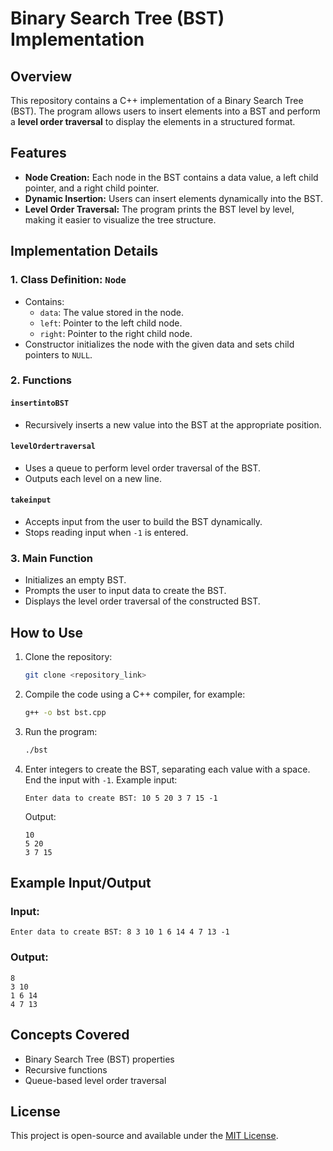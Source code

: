 # Binary Search Tree (BST) Implementation

## Overview
This repository contains a C++ implementation of a Binary Search Tree (BST). The program allows users to insert elements into a BST and perform a **level order traversal** to display the elements in a structured format.

## Features
- **Node Creation:** Each node in the BST contains a data value, a left child pointer, and a right child pointer.
- **Dynamic Insertion:** Users can insert elements dynamically into the BST.
- **Level Order Traversal:** The program prints the BST level by level, making it easier to visualize the tree structure.

## Implementation Details
### 1. Class Definition: `Node`
- Contains:
  - `data`: The value stored in the node.
  - `left`: Pointer to the left child node.
  - `right`: Pointer to the right child node.
- Constructor initializes the node with the given data and sets child pointers to `NULL`.

### 2. Functions
#### `insertintoBST`
- Recursively inserts a new value into the BST at the appropriate position.

#### `levelOrdertraversal`
- Uses a queue to perform level order traversal of the BST.
- Outputs each level on a new line.

#### `takeinput`
- Accepts input from the user to build the BST dynamically.
- Stops reading input when `-1` is entered.

### 3. Main Function
- Initializes an empty BST.
- Prompts the user to input data to create the BST.
- Displays the level order traversal of the constructed BST.

## How to Use
1. Clone the repository:
   ```bash
   git clone <repository_link>
   ```
2. Compile the code using a C++ compiler, for example:
   ```bash
   g++ -o bst bst.cpp
   ```
3. Run the program:
   ```bash
   ./bst
   ```
4. Enter integers to create the BST, separating each value with a space. End the input with `-1`.
   Example input:
   ```
   Enter data to create BST: 10 5 20 3 7 15 -1
   ```
   Output:
   ```
   10
   5 20
   3 7 15
   ```

## Example Input/Output
### Input:
```
Enter data to create BST: 8 3 10 1 6 14 4 7 13 -1
```
### Output:
```
8
3 10
1 6 14
4 7 13
```

## Concepts Covered
- Binary Search Tree (BST) properties
- Recursive functions
- Queue-based level order traversal

## License
This project is open-source and available under the [MIT License](LICENSE).


